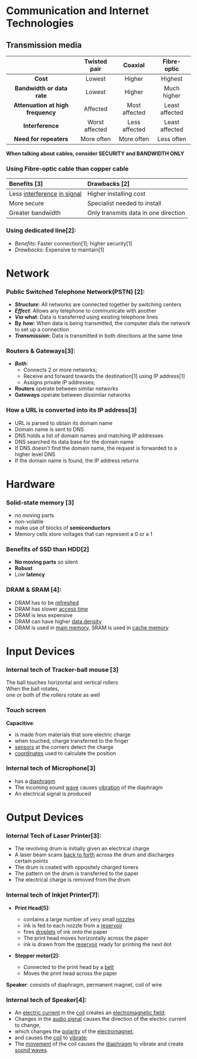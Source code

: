# Communication and Internet Technologies

## Transmission media

|                                   | **Twisted pair** |  **Coaxial**  |  Fibre-optic   |
| :-------------------------------: | :--------------: | :-----------: | :------------: |
|             **Cost**              |      Lowest      |    Higher     |    Highest     |
|    **Bandwidth or data rate**     |      Lowest      |    Higher     |  Much higher   |
| **Attenuation at high frequency** |     Affected     | Most affected | Least affected |
|         **Interference**          |  Worst affected  | Less affected | Least affected |
|      **Need for repeaters**       |    More often    |  More often   |   Less often   |

**When talking about cables, consider SECURITY and BANDWIDTH ONLY**

### Using Fibre-optic cable than copper cable

| Benefits \[3\]                            | Drawbacks \[2\]                      |
|:------------------------------------------|:-------------------------------------|
| Less <u>interference</u> <u>in signal</u> | Higher installing cost               |
| More secure                               | Specialist needed to install         |
| Greater bandwidth                         | Only transmits data in one direction |

### Using dedicated line\[2\]:

- *Benefits*: Faster connection\[1\]; higher security\[1\]
- *Drawbacks*: Expensive to maintain\[1\]

# Network

### Public Switched Telephone Network(PSTN) \[2\]:

- ***Structure***: All networks are connected together by switching centers
- ***Effect***: Allows any telephone to communicate with another
- ***Via* what**: Data is transferred using existing telephone lines
- **By** ***how*:** When data is being transmitted, the computer dials the network to set up a connection
- ***Transmission*:** Data is transmitted in both directions at the same time

### Routers & Gateways\[3\]:

- ***Both***:
  - Connects 2 or more networks;
  - Receive and forward towards the destination\[1\] using IP address\[1\]
  - Assigns private IP addresses;
- **Routers** operate between similar networks
- **Gateways** operate between dissimilar networks

### How a URL is converted into its IP address\[3\]

- URL is parsed to obtain its domain name
- Domain name is sent to DNS
- DNS holds a list of domain names and matching IP addresses
- DNS searched its data base for the domain name
- If DNS doesn't find the domain name, the request is forwarded to a higher level DNS
- If the domain name is found, the IP address returns

# Hardware

### Solid-state memory \[3\]
- no moving parts
- non-volatile
- make use of blocks of **semiconductors**
- Memory cells store voltages that can represent a 0 or a 1

### Benefits of SSD than HDD\[2\]

- **No moving parts** so silent
- **Robust**
- Low **latency**

### DRAM & SRAM \[4\]:

- DRAM has to be <u>refreshed</u>
- DRAM has slower <u>access time</u>
- DRAM is less expensive
- DRAM can have higher <u>data density</u>
- DRAM is used in <u>main memory</u>, SRAM is used in <u>cache memory</u>

# Input Devices

### Internal tech of Tracker-ball mouse \[3\]

The ball touches horizontal and vertical rollers  
When the ball rotates,  
one or both of the rollers rotate as well

### Touch screen

**Capacitive**:

- is made from materials that sore electric charge
- when touched, charge transferred to the finger
- <u>sensors</u> at the corners detect the charge
- <u>coordinates</u> used to calculate the position

### Internal tech of Microphone\[3\]

- has a <u>diaphragm</u>
- The incoming sound <u>wave</u> causes <u>vibration</u> of the diaphragm
- An electrical signal is produced

# Output Devices

### Internal Tech of Laser Printer\[3\]:

- The revolving drum is initially given an electrical charge
- A laser beam scans <u>back to forth</u> across the drum and discharges certain points
- The drum is coated with oppositely charged toners
- The pattern on the drum is transferred to the paper
- The electrical charge is removed from the drum

### Internal tech of Inkjet Printer\[7\]:

- **Print Head\[5\]:**
  - contains a large number of very small <u>nozzles</u>
  - ink is fed to each nozzle from a <u>reservoir</u>
  - fires <u>droplets</u> of ink onto the paper
  - The print head moves horizontally across the paper
  - ink is drawn from the <u>reservoir</u> ready for printing the next dot

- **Stepper motor\[2\]:**
  - Connected to the print head by a <u>belt</u>
  - Moves the print head across the paper

**Speaker**: consists of diaphragm, permanent magnet, coil of wire

### Internal tech of Speaker\[4\]:

- An <u>electric current</u> in the <u>coil</u> creates an <u>electromagnetic field</u>;
- Changes in the <u>audio signal</u> causes the direction of the electric current to change,
- which changes the <u>polarity</u> of the <u>electromagnet</u>,
- and causes the <u>coil</u> to <u>vibrate</u>;
- The <u>movement</u> of the coil causes the <u>diaphragm</u> to vibrate and create <u>sound waves</u>.